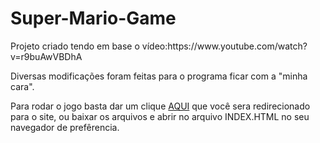 # Super-Mario-Game

<p>Projeto criado tendo em base o vídeo:https://www.youtube.com/watch?v=r9buAwVBDhA </p>

<p>Diversas modificações foram feitas para o programa ficar com a "minha cara".</p>

<p>Para rodar o jogo basta dar um clique <a href = "#">AQUI</a> que você sera redirecionado para o site, ou baixar os arquivos e abrir no arquivo INDEX.HTML no seu navegador de prefêrencia.</p>